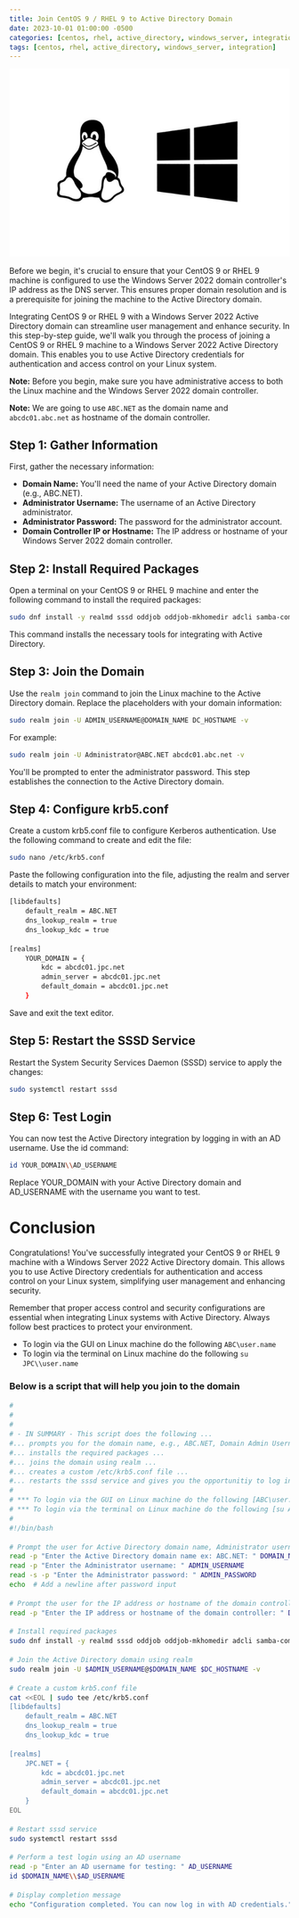 ```yaml
---
title: Join CentOS 9 / RHEL 9 to Active Directory Domain
date: 2023-10-01 01:00:00 -0500
categories: [centos, rhel, active_directory, windows_server, integration]
tags: [centos, rhel, active_directory, windows_server, integration]
---
```


![Join CentOS 9 / RHEL 9 to Active Directory Domain](/assets/img/posts/2023/join_centos_rhel_to_domain/join_centos_rhel_to_domain.jpg)


Before we begin, it's crucial to ensure that your CentOS 9 or RHEL 9 machine is configured to use the Windows Server 2022 domain controller's IP address as the DNS server. This ensures proper domain resolution and is a prerequisite for joining the machine to the Active Directory domain.

Integrating CentOS 9 or RHEL 9 with a Windows Server 2022 Active Directory domain can streamline user management and enhance security. In this step-by-step guide, we'll walk you through the process of joining a CentOS 9 or RHEL 9 machine to a Windows Server 2022 Active Directory domain. This enables you to use Active Directory credentials for authentication and access control on your Linux system.

**Note:** Before you begin, make sure you have administrative access to both the Linux machine and the Windows Server 2022 domain controller.

**Note:** We are going to use `ABC.NET` as the domain name and `abcdc01.abc.net` as hostname of the domain controller.

## Step 1: Gather Information

First, gather the necessary information:

- **Domain Name:** You'll need the name of your Active Directory domain (e.g., ABC.NET).
- **Administrator Username:** The username of an Active Directory administrator.
- **Administrator Password:** The password for the administrator account.
- **Domain Controller IP or Hostname:** The IP address or hostname of your Windows Server 2022 domain controller.

## Step 2: Install Required Packages

Open a terminal on your CentOS 9 or RHEL 9 machine and enter the following command to install the required packages:

```bash
sudo dnf install -y realmd sssd oddjob oddjob-mkhomedir adcli samba-common-tools krb5-workstation
```

This command installs the necessary tools for integrating with Active Directory.

## Step 3: Join the Domain

Use the `realm join` command to join the Linux machine to the Active Directory domain. Replace the placeholders with your domain information:

```bash
sudo realm join -U ADMIN_USERNAME@DOMAIN_NAME DC_HOSTNAME -v
```

For example:

```bash
sudo realm join -U Administrator@ABC.NET abcdc01.abc.net -v
```

You'll be prompted to enter the administrator password. This step establishes the connection to the Active Directory domain.


## Step 4: Configure krb5.conf

Create a custom krb5.conf file to configure Kerberos authentication. Use the following command to create and edit the file:

```bash
sudo nano /etc/krb5.conf
```

Paste the following configuration into the file, adjusting the realm and server details to match your environment:

```bash
[libdefaults]
    default_realm = ABC.NET
    dns_lookup_realm = true
    dns_lookup_kdc = true

[realms]
    YOUR_DOMAIN = {
        kdc = abcdc01.jpc.net
        admin_server = abcdc01.jpc.net
        default_domain = abcdc01.jpc.net
    }
```

Save and exit the text editor.

## Step 5: Restart the SSSD Service

Restart the System Security Services Daemon (SSSD) service to apply the changes:

```bash
sudo systemctl restart sssd
```

## Step 6: Test Login

You can now test the Active Directory integration by logging in with an AD username. Use the id command:

```bash
id YOUR_DOMAIN\\AD_USERNAME
```

Replace YOUR_DOMAIN with your Active Directory domain and AD_USERNAME with the username you want to test.

# Conclusion

Congratulations! You've successfully integrated your CentOS 9 or RHEL 9 machine with a Windows Server 2022 Active Directory domain. This allows you to use Active Directory credentials for authentication and access control on your Linux system, simplifying user management and enhancing security.

Remember that proper access control and security configurations are essential when integrating Linux systems with Active Directory. Always follow best practices to protect your environment.

- To login via the GUI on Linux machine do the following `ABC\user.name`
- To login via the terminal on Linux machine do the following `su JPC\\user.name`


### Below is a script that will help you join to the domain 


```bash
#
#
#
# - IN SUMMARY - This script does the following ...
#... prompts you for the domain name, e.g., ABC.NET, Domain Admin Username, Domain Admin Password, DC IP address ...
#... installs the required packages ...
#... joins the domain using realm ...
#... creates a custom /etc/krb5.conf file ...
#... restarts the sssd service and gives you the opportunitiy to log into AD with a AD user account for testing ...
#
# *** To login via the GUI on Linux machine do the following [ABC\user.name] ***
# *** To login via the terminal on Linux machine do the following [su ABC\\user.name] ***
#
#!/bin/bash

# Prompt the user for Active Directory domain name, Administrator username, and password
read -p "Enter the Active Directory domain name ex: ABC.NET: " DOMAIN_NAME
read -p "Enter the Administrator username: " ADMIN_USERNAME
read -s -p "Enter the Administrator password: " ADMIN_PASSWORD
echo  # Add a newline after password input

# Prompt the user for the IP address or hostname of the domain controller
read -p "Enter the IP address or hostname of the domain controller: " DC_HOSTNAME

# Install required packages
sudo dnf install -y realmd sssd oddjob oddjob-mkhomedir adcli samba-common-tools krb5-workstation

# Join the Active Directory domain using realm
sudo realm join -U $ADMIN_USERNAME@$DOMAIN_NAME $DC_HOSTNAME -v

# Create a custom krb5.conf file
cat <<EOL | sudo tee /etc/krb5.conf
[libdefaults]
    default_realm = ABC.NET
    dns_lookup_realm = true
    dns_lookup_kdc = true

[realms]
    JPC.NET = {
        kdc = abcdc01.jpc.net
        admin_server = abcdc01.jpc.net
        default_domain = abcdc01.jpc.net
    }
EOL

# Restart sssd service
sudo systemctl restart sssd

# Perform a test login using an AD username
read -p "Enter an AD username for testing: " AD_USERNAME
id $DOMAIN_NAME\\$AD_USERNAME

# Display completion message
echo "Configuration completed. You can now log in with AD credentials."
```
